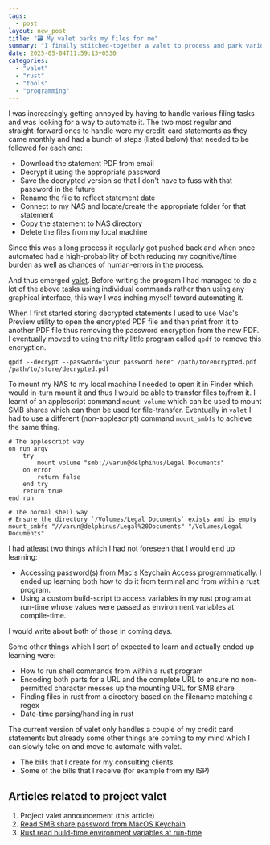 ```yaml
---
tags:
  - post
layout: new_post
title: "🗃️ My valet parks my files for me"
summary: "I finally stitched-together a valet to process and park various files from my inbox to their respective destinations"
date: 2025-05-04T11:59:13+0530
categories:
  - "valet"
  - "rust"
  - "tools"
  - "programming"
---
```


I was increasingly getting annoyed by having to handle various filing tasks and was looking for a way to automate it. The two most regular and straight-forward ones to handle were my credit-card statements as they came monthly and had a bunch of steps (listed below) that needed to be followed for each one:

- Download the statement PDF from email
- Decrypt it using the appropriate password
- Save the decrypted version so that I don't have to fuss with that password in the future
- Rename the file to reflect statement date
- Connect to my NAS and locate/create the appropriate folder for that statement
- Copy the statement to NAS directory
- Delete the files from my local machine

Since this was a long process it regularly got pushed back and when once automated had a high-probability of both reducing my cognitive/time burden as well as chances of human-errors in the process.

And thus emerged [valet](https://github.com/VarunBarad/valet). Before writing the program I had managed to do a lot of the above tasks using individual commands rather than using any graphical interface, this way I was inching myself toward automating it.

When I first started storing decrypted statements I used to use Mac's Preview utility to open the encrypted PDF file and then print from it to another PDF file thus removing the password encryption from the new PDF. I eventually moved to using the nifty little program called `qpdf` to remove this encryption.

```shell
qpdf --decrypt --password="your password here" /path/to/encrypted.pdf /path/to/store/decrypted.pdf
```

To mount my NAS to my local machine I needed to open it in Finder which would in-turn mount it and thus I would be able to transfer files to/from it. I learnt of an applescript command `mount volume` which can be used to mount SMB shares which can then be used for file-transfer. Eventually in `valet` I had to use a different (non-applescript) command `mount_smbfs` to achieve the same thing.

```applescript
# The applescript way
on run argv
	try
		mount volume "smb://varun@delphinus/Legal Documents"
	on error
		return false
	end try
	return true
end run
```

```shell
# The normal shell way
# Ensure the directory `/Volumes/Legal Documents` exists and is empty
mount_smbfs "//varun@delphinus/Legal%20Documents" "/Volumes/Legal Documents"
```

I had atleast two things which I had not foreseen that I would end up learning:

- Accessing password(s) from Mac's Keychain Access programmatically. I ended up learning both how to do it from terminal and from within a rust program.
- Using a custom build-script to access variables in my rust program at run-time whose values were passed as environment variables at compile-time.

I would write about both of those in coming days.

Some other things which I sort of expected to learn and actually ended up learning were:

- How to run shell commands from within a rust program
- Encoding both parts for a URL and the complete URL to ensure no non-permitted character messes up the mounting URL for SMB share
- Finding files in rust from a directory based on the filename matching a regex
- Date-time parsing/handling in rust

The current version of valet only handles a couple of my credit card statements but already some other things are coming to my mind which I can slowly take on and move to automate with valet.

- The bills that I create for my consulting clients
- Some of the bills that I receive (for example from my ISP)

## Articles related to project valet

1. Project valet announcement (this article)
2. [Read SMB share password from MacOS Keychain](./til-read-smb-share-password-from-macos-keychain)
3. [Rust read build-time environment variables at run-time](./til-rust-build-time-env-vars)
